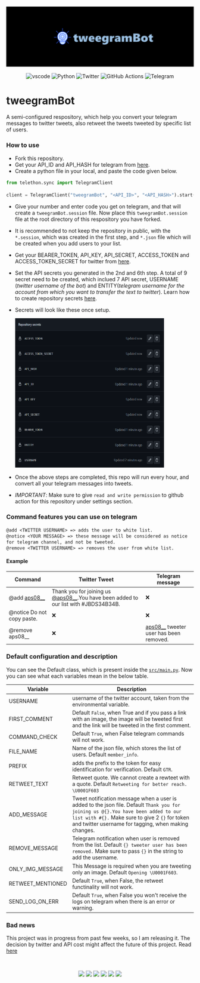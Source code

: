 ![banner](./docs/images/banner.png)
<p align="center">
    <img src="https://img.shields.io/badge/Visual_Studio_Code-0078D4?style=for-the-badge&logo=visual%20studio%20code&logoColor=white" alt="vscode">
    <img src="https://img.shields.io/badge/python-3670A0?style=for-the-badge&logo=python&logoColor=ffdd54" alt="Python">
    <img src="https://img.shields.io/badge/Twitter-1DA1F2?style=for-the-badge&logo=twitter&logoColor=white" alt="Twitter">
    <img src="https://img.shields.io/badge/GitHub_Actions-2088FF?style=for-the-badge&logo=github-actions&logoColor=white" alt="GitHub Actions">
    <img src="https://img.shields.io/badge/Telegram-2CA5E0?style=for-the-badge&logo=telegram&logoColor=white" alt="Telegram">
</p>

# tweegramBot
A semi-configured respository, which help you convert your telegram messages to twitter tweets, also retweet the tweets tweeted by specific list of users.

### How to use
* Fork this repository.
* Get your API_ID and API_HASH for telegram from [here](https://my.telegram.org/apps).
* Create a python file in your local, and paste the code given below.
```python
from telethon.sync import TelegramClient

client = TelegramClient("tweegramBot", "<API_ID>", "<API_HASH>").start()
```
* Give your number and enter code you get on telegram, and that will create a `tweegramBot.session` file. Now place this `tweegramBot.session` file at the root directory of this respository you have forked.
* It is recommended to not keep the repository in public, with the `*.session`, which was created in the first step, and `*.json` file which will be created when you add users to your list.
* Get your BEARER_TOKEN, API_KEY, API_SECRET, ACCESS_TOKEN and ACCESS_TOKEN_SECRET for twitter from [here](https://developer.twitter.com/en/portal/dashboard).
* Set the API secrets you generated in the 2nd and 6th step. A total of 9 secret need to be created, which inclued 7 API secret, USERNAME (*twitter username of the bot*) and ENTITY(*telegram username for the account from which you want to transfer the text to twitter*). Learn how to create repository secrets [here](https://docs.github.com/en/actions/security-guides/encrypted-secrets).
* Secrets will look like these once setup.

    <img src="./docs/images/secrets.png" width="400" height="400">
* Once the above steps are completed, this repo will run every hour, and convert all your telegram messages into tweets. 
* *IMPORTANT*: Make sure to give `read and write permission` to github action for this repository under settings section.

### Command features you can use on telegram
```
@add <TWITTER USERNAME> => adds the user to white list.
@notice <YOUR MESSAGE> => these message will be considered as notice for telegram channel, and not be tweeted.
@remove <TWITTER USERNAME> => removes the user from white list.
```
#### Example
Command       | Twitter Tweet | Telegram message|
------------- | ------------- | ---------------|
@add [aps08__](https://twitter.com/aps08__)  | Thank you for joining us [@aps08__](https://twitter.com/aps08__).You have been added to our list with #JBDS34B34B.  | ❌
@notice Do not copy paste.  | ❌  | ❌
@remove aps08__ | ❌ | [aps08__](https://twitter.com/aps08__) tweeter user has been removed.

### Default configuration and description
You can see the Default class, which is present inside the [`src/main.py`](https://github.com/aps08/tweegramBot/blob/main/src/main.py). Now you can see what each variables mean in the below table.


Variable       | Description |
------------- | ------------- |
USERNAME | username of the twitter account, taken from the environmental variable.
FIRST_COMMENT | Default `False`, when True and if you pass a link with an image, the image will be tweeted first and the link will be tweeted in the first comment.
COMMAND_CHECK | Default `True`, when False telegram commands will not work.
FILE_NAME | Name of the json file, which stores the list of users. Default `member_info`. 
PREFIX | adds the prefix to the token for easy identification for verification. Default `GTR`.
RETWEET_TEXT | Retweet quote. We cannot create a rewteet with a quote. Default `Retweeting for better reach. \U0001F603`
ADD_MESSAGE | Tweet notification message when a user is added to the json file. Default `Thank you for joining us @{}.You have been added to our list with #{}.` Make sure to give 2 `{}` for token and twitter username for tagging, when making changes.
REMOVE_MESSAGE | Telegram notification when user is removed from the list. Default `{} tweeter user has been removed.` Make sure to pass `{}` in the string to add the username.
ONLY_IMG_MESSAGE | This Message is required when you are tweeting only an image. Default `Opening \U0001F603`.
RETWEET_MENTIONED | Default `True`, when False, the retweet functinality will not work.
SEND_LOG_ON_ERR | Default `True`, when False you won't receive the logs on telegram when there is an error or warning.

### Bad news
This project was in progress from past few weeks, so I am releasing it. The decision by twitter and API cost might affect the future of this project. Read [here](https://twitter.com/TwitterDev/status/1621026986784337922?t=AYvhqkC0gqApLV-Qw19hlA&s=19)

<br>
<p align="center">
 <a href="https://twitter.com/aps08__"><img src="https://img.shields.io/badge/Twitter-1DA1F2?style=for-the-badge&logo=twitter&logoColor=white"></a>
 <a href="https://medium.com/@aps08"><img src="https://img.shields.io/badge/Medium-12100E?style=for-the-badge&logo=medium&logoColor=white"></a>
 <a href="https://www.linkedin.com/in/aps08"><img src="https://img.shields.io/badge/LinkedIn-0077B5?style=for-the-badge&logo=linkedin&logoColor=white"></a>
 <a href="https://github.com/aps08"><img src="https://img.shields.io/badge/GitHub-100000?style=for-the-badge&logo=github&logoColor=white"></a>
 <a href="https://www.youtube.com/channel/UC8biJQnoqm1s2FZ8LK90baA"><img src="https://img.shields.io/badge/YouTube-FF0000?style=for-the-badge&logo=youtube&logoColor=white"></a>
 <a href="mailto:anoopprsingh@gmail.com"><img src="https://img.shields.io/badge/Gmail-D14836?style=for-the-badge&logo=gmail&logoColor=white"></a>
</p>
